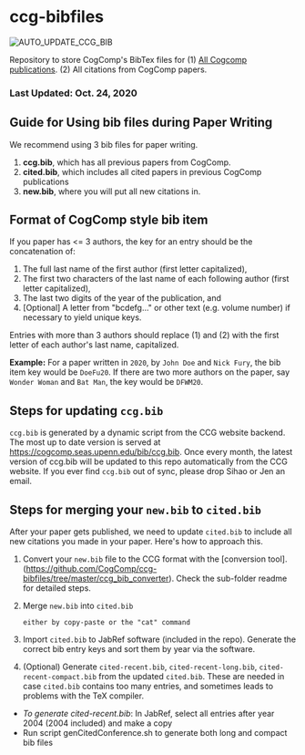# ccg-bibfiles
![AUTO_UPDATE_CCG_BIB](https://github.com/CogComp/ccg-bibfiles/workflows/AUTO_UPDATE_CCG_BIB/badge.svg)

Repository to store CogComp's BibTex files for (1) [All Cogcomp publications](https://cogcomp.seas.upenn.edu/page/publications/). (2) All citations from CogComp papers. 
### Last Updated: Oct. 24, 2020
## Guide for Using bib files during Paper Writing
We recommend using 3 bib files for paper writing. 
1. **ccg.bib**, which has all previous papers from CogComp.
2. **cited.bib**, which includes all cited papers in previous CogComp publications
3. **new.bib**, where you will put all new citations in. 

## Format of CogComp style bib item
If you paper has <= 3 authors, the key for an entry should be the concatenation of:
1. The full last name of the first author (first letter capitalized),
2. The first two characters of the last name of each following author (first letter capitalized),
3. The last two digits of the year of the publication, and
4. [Optional] A letter from "bcdefg..." or other text (e.g. volume number) if necessary to yield unique keys.

Entries with more than 3 authors should replace (1) and (2) with
the first letter of each author's last name, capitalized.

**Example:** For a paper written in `2020`, by `John Doe` and `Nick Fury`, the bib item key would be `DoeFu20`. If there are two more authors on the paper, say `Wonder Woman` and `Bat Man`, the key would be `DFWM20`. 

## Steps for updating `ccg.bib`
`ccg.bib` is generated by a dynamic script from the CCG website backend. The most up to date version is served at https://cogcomp.seas.upenn.edu/bib/ccg.bib. Once every month,  the latest version of ccg.bib will be updated to this repo automatically from the CCG website. If you ever find `ccg.bib` out of sync, please drop Sihao or Jen an email. 

## Steps for merging your `new.bib` to `cited.bib`
After your paper gets published, we need to update `cited.bib` to include all new citations you made in your paper. Here's how to approach this. 

1. Convert your `new.bib` file to the CCG format with the [conversion tool].(https://github.com/CogComp/ccg-bibfiles/tree/master/ccg_bib_converter). Check the sub-folder readme for detailed steps. 

2. Merge `new.bib` into `cited.bib`

       either by copy-paste or the "cat" command

3. Import `cited.bib` to JabRef software (included in the repo). Generate the correct bib entry keys and sort them by year via the software.

4. (Optional) Generate `cited-recent.bib`, `cited-recent-long.bib`, `cited-recent-compact.bib` from the updated `cited.bib`. These are needed in case `cited.bib` contains too many entries, and sometimes leads to problems with the TeX compiler.  

- *To generate cited-recent.bib*: In JabRef, select all entries after year 2004 (2004 included) and make a copy
- Run script genCitedConference.sh to generate both long and compact bib files
